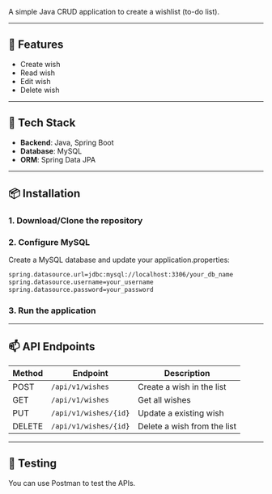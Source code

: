 A simple Java CRUD application to create a wishlist (to-do list).

---

## 🚀 Features

- Create wish
- Read wish
- Edit wish
- Delete wish

---

## 🧰 Tech Stack

- **Backend**: Java, Spring Boot  
- **Database**: MySQL  
- **ORM**: Spring Data JPA  

---

## 📦 Installation

### 1. Download/Clone the repository

### 2. Configure MySQL
Create a MySQL database and update your application.properties:

```bash
spring.datasource.url=jdbc:mysql://localhost:3306/your_db_name
spring.datasource.username=your_username
spring.datasource.password=your_password
```

### 3. Run the application

---

## 📫 API Endpoints

| Method | Endpoint                  | Description                   |
| ------ | ------------------------- | ----------------------------- |
| POST   | `/api/v1/wishes`          | Create a wish in the list     |
| GET    | `/api/v1/wishes`          | Get all wishes                |
| PUT    | `/api/v1/wishes/{id}`     | Update a existing wish        |
| DELETE | `/api/v1/wishes/{id}`     | Delete a wish from the list   |

---

## 🧪 Testing
You can use Postman to test the APIs.
